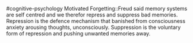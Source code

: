 #cognitive-psychology 
Motivated Forgetting::Freud said memory systems are self centred and we therefor repress and suppress bad memories. Repression is the defence mechanism that banished from consciousness anxiety arousing thoughts, unconsciously. Suppression is the voluntary form of repression and pushing unwanted memories away.